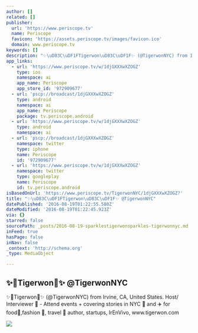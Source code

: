 ```yaml
---
author: []
related: []
publisher:
  url: 'https://www.periscope.tv'
  name: Periscope
  favicon: 'https://assets.periscope.tv/images/favicon.ico'
  domain: www.periscope.tv
keywords: []
description: "✨\uD83C\uDF1FTigerwon\uD83C\uDF1F✨ (@TigerwonNYC) from Irvine, CA, United States. Host/ Interviewer \uD83C\uDFA5 - Attend events + covering stories in NYC \uD83D\uDDFD and ✈️ for food\uD83C\uDF5D,fashion \uD83D\uDC57, travel \uD83D\uDE80 author, startups, IrEnVivo, www.tigerwon.com"
app_links:
  - url: 'https://www.periscope.tv/w/1djGXXXwXZOGZ'
    type: ios
    namespace: ai
    app_name: Periscope
    app_store_id: '972909677'
  - url: 'pscp://broadcast/1djGXXXwXZOGZ'
    type: android
    namespace: ai
    app_name: Periscope
    package: tv.periscope.android
  - url: 'https://www.periscope.tv/w/1djGXXXwXZOGZ'
    type: android
    namespace: ai
  - url: 'pscp://broadcast/1djGXXXwXZOGZ'
    namespace: twitter
    type: iphone
    name: Periscope
    id: '972909677'
  - url: 'https://www.periscope.tv/w/1djGXXXwXZOGZ'
    namespace: twitter
    type: googleplay
    name: Periscope
    id: tv.periscope.android
isBasedOnUrl: 'https://www.periscope.tv/TigerwonNYC/1djGXXXwXZOGZ?'
title: "✨\uD83C\uDF1FTigerwon\uD83C\uDF1F✨ @TigerwonNYC"
datePublished: '2016-08-19T01:22:55.580Z'
dateModified: '2016-08-19T01:22:45.923Z'
via: {}
starred: false
sourcePath: _posts/2016-08-19-sparklestigerwonsparkles-tigerwonnyc.md
inFeed: true
hasPage: false
inNav: false
_context: 'http://schema.org'
_type: MediaObject

---
```

<article style=""><h1>✨Tigerwon✨ @TigerwonNYC</h1><p>✨Tigerwon✨ (@TigerwonNYC) from Irvine, CA, United States. Host/ Interviewer  - Attend events + covering stories in NYC  and ✈️ for food,fashion , travel  author, startups, IrEnVivo, www.tigerwon.com</p><img src="https://tn.periscope.tv/VvmmVvVhXF1imjinjRRmG4FZE_dr3DMfikLufQ800Pic7BNJnRBiL2SHax1aWJhfo8-eSoiZnbwgP82p0iCbpQ==/chunk_92.jpg?Expires=1784843731&amp;Signature=CYZvKfv5jrAnGcvgoBZUljOU3E4hZEKWQHghpA4rBjlPNEfWfiiUsybFrVR1ZLfHsKdBVy5MBE-RjsSCKTsQAPUtQkp6pQ~Oeks5T0bbIUa8O6iPrPuGRW0zan2Sul0szwYYXM4Yym1PJ1zkAIMWmx1~sLpi4cVK1IsEdN9FAK2TjMvi45QVPcIOYnIYsto-jU5~SiHFn0RvTMuj5V9-pp0EJSVak8VhvYPqi7Ak6vEwR7sTlRO4S2TzCGe~R9vQYMQdvA4FkcoSiVGZqJ0cUjwuLOn~oK6fSwplxRnO93hgRz3gzZW0Mjo9GjZw2JBL8OKnBAchhM~HoQRp3~19Yg__&amp;Key-Pair-Id=APKAIHCXHHQVRTVSFRWQ" /></article>